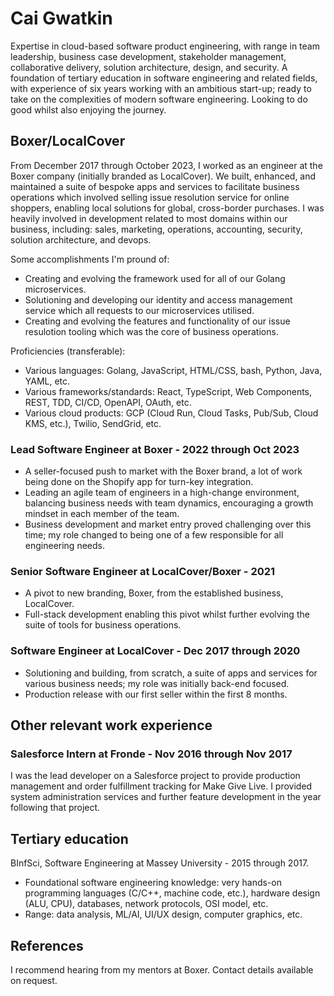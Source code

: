 # Cai Gwatkin

Expertise in cloud-based software product engineering, with range in team leadership, business case development, stakeholder management, collaborative delivery, solution architecture, design, and security.
A foundation of tertiary education in software engineering and related fields, with experience of six years working with an ambitious start-up; ready to take on the complexities of modern software engineering.
Looking to do good whilst also enjoying the journey.

## Boxer/LocalCover

From December 2017 through October 2023, I worked as an engineer at the Boxer company (initially branded as LocalCover).
We built, enhanced, and maintained a suite of bespoke apps and services to facilitate business operations which involved selling issue resolution service for online shoppers, enabling local solutions for global, cross-border purchases.
I was heavily involved in development related to most domains within our business, including: sales, marketing, operations, accounting, security, solution architecture, and devops.

Some accomplishments I'm pround of:

- Creating and evolving the framework used for all of our Golang microservices.
- Solutioning and developing our identity and access management service which all requests to our microservices utilised.
- Creating and evolving the features and functionality of our issue resulotion tooling which was the core of business operations.

Proficiencies (transferable):

- Various languages: Golang, JavaScript, HTML/CSS, bash, Python, Java, YAML, etc.
- Various frameworks/standards: React, TypeScript, Web Components, REST, TDD, CI/CD, OpenAPI, OAuth, etc.
- Various cloud products: GCP (Cloud Run, Cloud Tasks, Pub/Sub, Cloud KMS, etc.), Twilio, SendGrid, etc.

### Lead Software Engineer at Boxer - 2022 through Oct 2023

- A seller-focused push to market with the Boxer brand, a lot of work being done on the Shopify app for turn-key integration.
- Leading an agile team of engineers in a high-change environment, balancing business needs with team dynamics, encouraging a growth mindset in each member of the team.
- Business development and market entry proved challenging over this time; my role changed to being one of a few responsible for all engineering needs.

### Senior Software Engineer at LocalCover/Boxer - 2021

- A pivot to new branding, Boxer, from the established business, LocalCover.
- Full-stack development enabling this pivot whilst further evolving the suite of tools for business operations.

### Software Engineer at LocalCover - Dec 2017 through 2020

- Solutioning and building, from scratch, a suite of apps and services for various business needs; my role was initially back-end focused.
- Production release with our first seller within the first 8 months.

## Other relevant work experience

### Salesforce Intern at Fronde - Nov 2016 through Nov 2017

I was the lead developer on a Salesforce project to provide production management and order fulfillment tracking for Make Give Live. I provided system administration services and further feature development in the year following that project.

## Tertiary education

BInfSci, Software Engineering at Massey University - 2015 through 2017.

- Foundational software engineering knowledge: very hands-on programming languages (C/C++, machine code, etc.), hardware design (ALU, CPU), databases, network protocols, OSI model, etc.
- Range: data analysis, ML/AI, UI/UX design, computer graphics, etc.

## References

I recommend hearing from my mentors at Boxer.
Contact details available on request.
